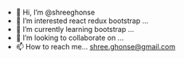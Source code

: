 - 👋 Hi, I’m @shreeghonse
- 👀 I’m interested react redux bootstrap ...
- 🌱 I’m currently learning bootstrap ...
- 💞️ I’m looking to collaborate on ...
- 📫 How to reach me... shree.ghonse@gmail.com

<!---
shreeghonse/shreeghonse is a ✨ special ✨ repository because its `README.md` (this file) appears on your GitHub profile.
You can click the Preview link to take a look at your changes.
--->
